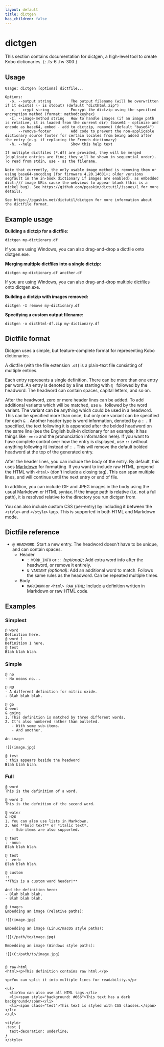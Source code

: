 ```yaml
---
layout: default
title: dictgen
has_children: false
---
```


# dictgen

This section contains documentation for dictgen, a high-level tool to create Kobo dictionaries.
{: .fs-6 .fw-300 }

## Usage

```
Usage: dictgen [options] dictfile...

Options:
  -o, --output string         The output filename (will be overwritten if it exists) (- is stdout) (default "dicthtml.zip")
  -c, --crypt string          Encrypt the dictzip using the specified encryption method (format: method:keyhex)
  -I, --image-method string   How to handle images (if an image path is relative, it is loaded from the current dir) (base64 - optimize and encode as base64, embed - add to dictzip, remove) (default "base64")
      --remove-footer         Add code to prevent the non-applicable dictionary source footer for certain locales from being added after the entry (e.g. if replacing the French dictionary)
  -h, --help                  Show this help text

If multiple dictfiles (*.df) are provided, they will be merged (duplicate entries are fine; they will be shown in sequential order). To read from stdin, use - as the filename.

Note that currently, the only usable image method is removing them or using base64-encoding (for firmware 4.20.14601+; older versions segfault in the in-book dictionary if images are enabled), as embedded dict:/// image URLs cause the webviews to appear blank (this is a nickel bug). See https://github.com/pgaskin/dictutil/issues/1 for more details.

See https://pgaskin.net/dictutil/dictgen for more information about the dictfile format.
```

## Example usage

**Building a dictzip for a dictfile:**

```
dictgen my-dictionary.df
```

If you are using Windows, you can also drag-and-drop a dictfile onto dictgen.exe. 

**Merging multiple dictfiles into a single dictzip:**

```
dictgen my-dictionary.df another.df
```

If you are using Windows, you can also drag-and-drop multiple dictfiles onto dictgen.exe. 

**Building a dictzip with images removed:**

```
dictgen -I remove my-dictionary.df
```

**Specifying a custom output filename:**

```
dictgen -o dicthtml-df.zip my-dictionary.df
```

## Dictfile format
Dictgen uses a simple, but feature-complete format for representing Kobo dictionaries.

A dictfile (with the file extension `.df`) is a plain-text file consisting of multiple entries.

Each entry represents a single definition. There can be more than one entry per word. An entry is denoted by a line starting with `@ ` followed by the headword. The headword can contain spaces, capital letters, and so on.

After the headword, zero or more header lines can be added. To add additional variants which will be matched, use `& ` followed by the word variant. The variant can be anything which could be used in a headword. This can be specified more than once, but only one variant can be specified for each `& `. Another header type is word information, denoted by a `: `. If specified, the text following it is appended after the bolded headword on the same line (see the English built-in dictionary for an example; it has things like `-verb` and the pronunciation information here). If you want to have complete control over how the entry is displayed, use `::` (without anything following it) instead of `: `. This will remove the default bolded headword at the top of the generated entry.

After the header lines, you can include the body of the entry. By default, this uses [Markdown](https://github.com/adam-p/markdown-here/wiki/Markdown-Cheatsheet) for formatting. If you want to include raw HTML, prepend the HTML with `<html>` (don't include a closing tag). This can span multiple lines, and will continue until the next entry or end of file.

In addition, you can include GIF and JPEG images in the body using the usual Markdown or HTML syntax. If the image path is relative (i.e. not a full path), it is resolved relative to the directory you run dictgen from.

You can also include custom CSS (per-entry) by including it between the `<style>` and `</style>` tags. This is supported in both HTML and Markdown mode.

## Dictfile reference

- `@ HEADWORD`: Start a new entry. The headword doesn't have to be unique, and can contain spaces.
  - Header
    - `: WORD_INFO` or `::` *(optional)*: Add extra word info after the headword, or remove it entirely.
    - `& VARIANT` *(optional)*: Add an additional word to match. Follows the same rules as the headword. Can be repeated multiple times.
  - Body
    - `MARKDOWN` or `<html> RAW_HTML`: Include a definition written in Markdown or raw HTML code.

## Examples

### Simplest

```
@ word
Definition here.
@ word 1
Definition 1 here.
@ test
Blah blah blah.
```

### Simple

```
@ no
- No means no...

@ NO
- A different definition for nitric oxide.
- Blah blah blah.

@ go
& went
& going
1. This definition is matched by three different words.
2. It's also numbered rather than bulleted.
   - With some sub-items.
   - And another.

An image:

![](image.jpg)

@ test
: this appears beside the headword
Blah blah blah.
```

### Full

```
@ word
This is the definition of a word.

@ word 2
This is the defnition of the second word.

@ water
& H2O
1. You can also use lists in Markdown.
2. And **bold text** or *italic text*.
   - Sub-items are also supported.

@ test
: -noun
Blah blah blah.

@ test
: -verb
Blah blah blah.

@ custom
::
**This is a custom word header!**

And the definition here:
- Blah blah blah.
- Blah blah blah.

@ images
Embedding an image (relative paths):

![](image.jpg)

Embedding an image (Linux/macOS style paths):

![](/path/to/image.jpg)

Embedding an image (Windows style paths):

![](C:/path/to/image.jpg)


@ raw-html
<html><p>This definition contains raw html.</p>

<p>You can split it into multiple lines for readability.</p>

<ul>
  <li>You can also use all HTML tags.</li>
  <li><span style="background: #666">This text has a dark background</span></li>
  <li><span class="test">This text is styled with CSS classes.</span></li>
</ul>

<style>
.test {
  text-decoration: underline;
}
</style>
```

